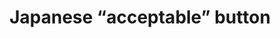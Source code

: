 ---
layout: smileys&emotion
title: Japanese “acceptable” button
emoji: japanese_acceptable_button
permalink: 🉑.html
image: assets/img/3moji/japanese_acceptable_button.png
---